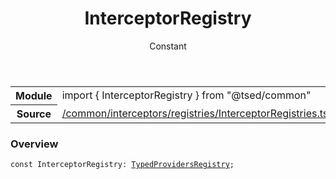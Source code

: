 
<header class="symbol-info-header"><h1 id="interceptorregistry">InterceptorRegistry</h1><label class="symbol-info-type-label const">Constant</label></header>
<!-- summary -->
<section class="symbol-info"><table class="is-full-width"><tbody><tr><th>Module</th><td><div class="lang-typescript"><span class="token keyword">import</span> { InterceptorRegistry }&nbsp;<span class="token keyword">from</span>&nbsp;<span class="token string">"@tsed/common"</span></div></td></tr><tr><th>Source</th><td><a href="https://github.com/Romakita/ts-express-decorators/blob/v4.24.0/src//common/interceptors/registries/InterceptorRegistries.ts#L0-L0">/common/interceptors/registries/InterceptorRegistries.ts</a></td></tr></tbody></table></section>
<!-- overview -->


### Overview


<pre><code class="typescript-lang "><span class="token keyword">const</span> InterceptorRegistry<span class="token punctuation">:</span> <a href="#api/common/di/typedprovidersregistry"><span class="token">TypedProvidersRegistry</span></a><span class="token punctuation">;</span></code></pre>


<!-- Parameters -->

<!-- Description -->

<!-- Members -->

